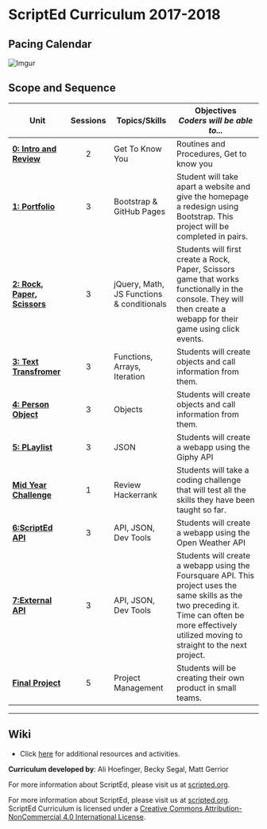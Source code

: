 # ScriptEd Curriculum 2017-2018

## Pacing Calendar
![Imgur](http://i.imgur.com/8LibL1t.png)

## Scope and Sequence

| Unit  | Sessions | Topics/Skills |  Objectives <br> *Coders will be able to...* |
|-------|:-------:|------|--------------|
| [**0: Intro and Review**](units/unit0)|2  | Get To Know You | Routines and Procedures, Get to know you |
| [**1: Portfolio**](units/unit1) | 3  | Bootstrap & GitHub Pages| Student will take apart a website and give the homepage a redesign using Bootstrap. This project will be completed in pairs. |
| [**2: Rock, Paper, Scissors**](units/unit2) | 3  | jQuery, Math, JS Functions & conditionals | Students will first create a Rock, Paper, Scissors game that works functionally in the console. They will then create a webapp for their game using click events.|
| [**3: Text Transfromer**](units/5-JSobjects) | 3  | Functions, Arrays, Iteration| Students will create objects and call information from them. |
| [**4: Person Object**](units/5-JSobjects) | 3  | Objects| Students will create objects and call information from them. |
| [**5: PLaylist**](units/6-giphyAPI) | 3  |  JSON | Students will create a webapp using the Giphy API|
| [**Mid Year Challenge**](units/midYearChallenge) | 1  | Review Hackerrank| Students will take a coding challenge that will test all the skills they have been taught so far.|
| [**6:ScriptEd  API**](units/7-openWeatherAPI) | 3  | API, JSON, Dev Tools| Students will create a webapp using the Open Weather API|
| [**7:External API**](units/opt-FoursquareAPI)| 3   | API, JSON, Dev Tools| Students will create a webapp using the Foursquare API. This project uses the same skills as the two preceding it. Time can often be more effectively utilized moving to straight to the next project. |
| [**Final Project**](units/9-entrepreneur) | 5  | Project Management| Students will be creating their own product in small teams. |

----
## Wiki

* Click [here](https://github.com/ScriptEdcurriculum/curriculum17-18/wiki/1.-Foundations#foundations-course-resources) for additional resources and activities.


**Curriculum developed by**: Ali Hoefinger, Becky Segal, Matt Gerrior

For more information about ScriptEd, please visit us at [scripted.org](https://www.scripted.org). 
<br>


For more information about ScriptEd, please visit us at [scripted.org](https://www.scripted.org). 
<br>
ScriptEd Curriculum is licensed under a <a rel="license" href="http://creativecommons.org/licenses/by-nc/4.0/">Creative Commons Attribution-NonCommercial 4.0 International License</a>. 
